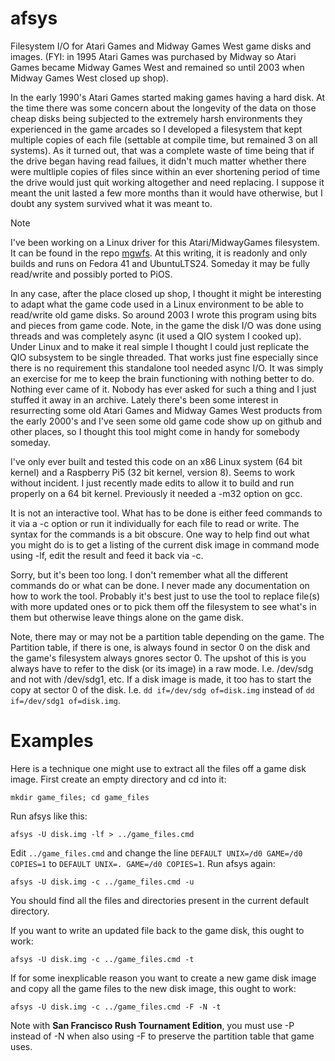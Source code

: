 # afsys

Filesystem I/O for Atari Games and Midway Games West game disks and images. (FYI: in 1995 Atari Games was purchased by Midway so Atari Games became Midway Games West and remained
so until 2003 when Midway Games West closed up shop).

In the early 1990's Atari Games started making games having a hard disk. At the time there was some concern about the longevity of the data on those cheap disks being subjected to
the extremely harsh environments they experienced in the game arcades so I developed a filesystem that kept multiple copies of each file (settable at compile time, but remained 3
on all systems). As it turned out, that was a complete waste of time being that if the drive began having read failues, it didn't much matter whether there were multliple
copies of files since within an ever shortening period of time the drive would just quit working altogether and need replacing. I suppose it meant the unit lasted a few more months
than it would have otherwise, but I doubt any system survived what it was meant to.

>[!NOTE]
>I've been working on a Linux driver for this Atari/MidwayGames filesystem. It can be found in the repo [mgwfs](https://github.com/daveshepperd/mgwfs.git).
>At this writing, it is readonly and only builds and runs on Fedora 41 and UbuntuLTS24. Someday it may be fully read/write and possibly ported to PiOS.

In any case, after the place closed up shop, I thought it might be interesting to adapt what the game code used in a Linux environment to be able to read/write old game disks.
So around 2003 I wrote this program using bits and pieces from game code. Note, in the game the disk I/O was done using threads and was completely async (it used a QIO system
I cooked up). Under Linux and to make it real simple I thought I could just replicate the QIO subsystem to be single threaded. That works just fine especially since there is
no requirement this standalone tool needed async I/O. It was simply an exercise for me to keep the brain functioning with nothing better to do. Nothing ever came of it. Nobody
has ever asked for such a thing and I just stuffed it away in an archive. Lately there's been some interest in resurrecting some old Atari Games and Midway Games West products
from the early 2000's and I've seen some old game code show up on github and other places, so I thought this tool might come in handy for somebody someday.

I've only ever built and tested this code on an x86 Linux system (64 bit kernel) and a Raspberry Pi5 (32 bit kernel, version 8). Seems to work without incident. I just recently
made edits to allow it to build and run properly on a 64 bit kernel. Previously it needed a -m32 option on gcc.

It is not an interactive tool. What has to be done is either feed commands to it via a -c option or run it individually for each file to read or write. The syntax for the commands
is a bit obscure. One way to help find out what you might do is to get a listing of the current disk image in command mode using -lf, edit the result and feed it back via -c.

Sorry, but it's been too long. I don't remember what all the different commands do or what can be done. I never made any documentation on how to work the tool. Probably it's
best just to use the tool to replace file(s) with more updated ones or to pick them off the filesystem to see what's in them but otherwise leave things alone on the game disk.

Note, there may or may not be a partition table depending on the game. The Partition table, if there is one, is always found in sector 0 on the disk and the game's filesystem
always gnores sector 0. The upshot of this is you always have to refer to the disk (or its image) in a raw mode. I.e. /dev/sdg and not with /dev/sdg1, etc. If a disk image
is made, it too has to start the copy at sector 0 of the disk. I.e. `dd if=/dev/sdg of=disk.img` instead of `dd if=/dev/sdg1 of=disk.img`.

# Examples

Here is a technique one might use to extract all the files off a game disk image. First create an empty directory and cd into it:

`mkdir game_files; cd game_files`

Run afsys like this:

`afsys -U disk.img -lf > ../game_files.cmd`

Edit `../game_files.cmd` and change the line `DEFAULT UNIX=/d0 GAME=/d0 COPIES=1` to `DEFAULT UNIX=. GAME=/d0 COPIES=1`. Run afsys again:

`afsys -U disk.img -c ../game_files.cmd -u`

You should find all the files and directories present in the current default directory.

If you want to write an updated file back to the game disk, this ought to work:

`afsys -U disk.img -c ../game_files.cmd -t`

If for some inexplicable reason you want to create a new game disk image and copy all the game files to the new disk image, this ought to work:

`afsys -U disk.img -c ../game_files.cmd -F -N -t`

Note with **San Francisco Rush Tournament Edition**, you must use -P instead of -N when also using -F to preserve the partition table that game uses.

